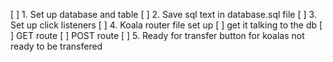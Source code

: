 [ ] 1. Set up database and table
[ ] 2. Save sql text in database.sql file
[ ] 3. Set up click listeners
[ ] 4. Koala router file set up
    [ ] get it talking to the db
    [ ] GET route
    [ ] POST route
[ ] 5. Ready for transfer button for koalas not ready to be  transfered
